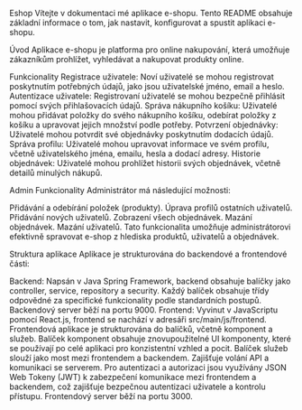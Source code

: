 Eshop
Vítejte v dokumentaci mé aplikace e-shopu. Tento README obsahuje základní informace o tom, jak nastavit, konfigurovat a spustit aplikaci e-shopu.

Úvod
Aplikace e-shopu je platforma pro online nakupování, která umožňuje zákazníkům prohlížet, vyhledávat a nakupovat produkty online.

Funkcionality
Registrace uživatele: Noví uživatelé se mohou registrovat poskytnutím potřebných údajů, jako jsou uživatelské jméno, email a heslo.
Autentizace uživatele: Registrovaní uživatelé se mohou bezpečně přihlásit pomocí svých přihlašovacích údajů.
Správa nákupního košíku: Uživatelé mohou přidávat položky do svého nákupního košíku, odebírat položky z košíku a upravovat jejich množství podle potřeby.
Potvrzení objednávky: Uživatelé mohou potvrdit své objednávky poskytnutím dodacích údajů.
Správa profilu: Uživatelé mohou upravovat informace ve svém profilu, včetně uživatelského jména, emailu, hesla a dodací adresy.
Historie objednávek: Uživatelé mohou prohlížet historii svých objednávek, včetně detailů minulých nákupů.

Admin Funkcionality
Administrátor má následující možnosti:

Přidávání a odebírání položek (produkty).
Úprava profilů ostatních uživatelů.
Přidávání nových uživatelů.
Zobrazení všech objednávek.
Mazání objednávek.
Mazání uživatelů.
Tato funkcionalita umožňuje administrátorovi efektivně spravovat e-shop z hlediska produktů, uživatelů a objednávek.

Struktura aplikace
Aplikace je strukturována do backendové a frontendové části:

Backend: Napsán v Java Spring Framework, backend obsahuje balíčky jako controller, service, repository a security. Každý balíček obsahuje třídy odpovědné za specifické funkcionality podle standardních postupů. Backendový server běží na portu 9000.
Frontend: Vyvinut v JavaScriptu pomocí React.js, frontend se nachází v adresáři src/main/js/frontend. Frontendová aplikace je strukturována do balíčků, včetně komponent a služeb. Balíček komponent obsahuje znovupoužitelné UI komponenty, které se používají po celé aplikaci pro konzistentní vzhled a pocit. Balíček služeb slouží jako most mezi frontendem a backendem. Zajišťuje volání API a komunikaci se serverem.
Pro autentizaci a autorizaci jsou využívány JSON Web Tokeny (JWT) k zabezpečení komunikace mezi frontendem a backendem, což zajišťuje bezpečnou autentizaci uživatele a kontrolu přístupu. Frontendový server běží na portu 3000.

